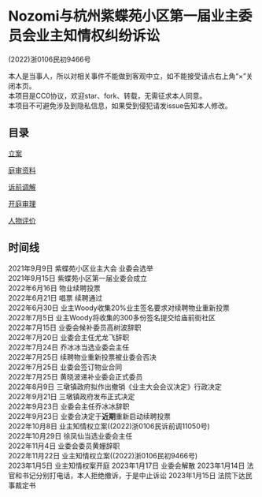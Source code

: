 # Nozomi与杭州紫蝶苑小区第一届业主委员会业主知情权纠纷诉讼
(2022)浙0106民初9466号

本人是当事人，所以对相关事件不能做到客观中立，如不能接受请点右上角“×”关闭本页。  
本项目是CC0协议，欢迎star、fork、转载，无需征求本人同意。  
本项目不可避免涉及到隐私信息，如果受到侵犯请发issue告知本人修改。

## 目录

[立案](https://github.com/nozominull/zidieyuanzhiqingquan/tree/main/%E7%AB%8B%E6%A1%88)

[庭审资料](https://github.com/nozominull/zidieyuanzhiqingquan/tree/main/%E5%BA%AD%E5%AE%A1%E8%B5%84%E6%96%99)

[诉前调解](https://github.com/nozominull/zidieyuanzhiqingquan/tree/main/%E8%AF%89%E5%89%8D%E8%B0%83%E8%A7%A3)

[开庭审理](https://github.com/nozominull/zidieyuanzhiqingquan/tree/main/%E5%BC%80%E5%BA%AD%E5%AE%A1%E7%90%86)

[人物评价](https://github.com/nozominull/zidieyuanzhiqingquan/tree/main/%E4%BA%BA%E7%89%A9%E8%AF%84%E4%BB%B7)

## 时间线
2021年9月9日 紫蝶苑小区业主大会 业委会选举  
2021年9月15日 紫蝶苑小区第一届业委会成立  
2022年6月16日 物业续聘投票  
2022年6月21日 唱票 续聘通过  
2022年6月30日 业主Woody收集20%业主签名要求对续聘物业重新投票  
2022年7月5日 业主Woody将收集的300多份签名提交给庙前街社区  
2022年7月15日 业委会候补委员高树波辞职  
2022年7月20日 业委会主任尤龙飞辞职   
2022年7月24日 乔冰冰当选业委会主任  
2022年7月25日 续聘物业重新投票被业委会否决  
2022年7月25日 业委会签订物业合同  
2022年7月25日 黄晓波递补业委会正式委员  
2022年8月9日 三墩镇政府拟作出撤销《业主大会会议决定》行政决定  
2022年9月21日 三墩镇政府发布正式决定  
2022年9月23日 业委会主任乔冰冰辞职  
2022年9月23日 业委会决定于**近期**重新启动续聘投票  
2022年10月8日 业主知情权立案((2022)浙0106民诉前调11050号)  
2022年10月29日 徐凤仙当选业委会主任  
2022年11月4日 业委会委员黄姗辞职  
2022年11月22日 业主知情权立案((2022)浙0106民初9466号)   
2023年1月5日 业主知情权案开庭
2023年1月17日 业委会解散
2023年1月14日 法官和书记分别打电话，本人拒绝撤诉，于是中止诉讼
2023年1月15日 法院下达民事裁定书